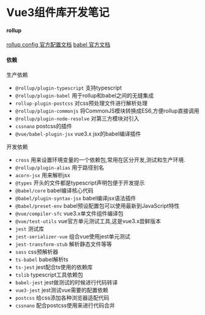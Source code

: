 # Vue3组件库开发笔记

#### rollup 
[rollup config 官方配置文档](https://www.rollupjs.com/guide/big-list-of-options)
[babel 官方文档](https://babeljs.io/)

#### 依赖  
生产依赖
* `@rollup/plugin-typescript` 支持typescript
* `@rollup/plugin-babel` 用于rollup和babel之间的无缝集成
* `rollup-plugin-postcss` 对css预处理文件进行解析处理
* `@rollup/plugin-commonjs` 将CommonJS模块转换成ES6,方便rollup直接调用
* `@rollup/plugin-node-resolve` 对第三方模块对引入
* `cssnano` postcss的插件
* `@vue/babel-plugin-jsx` vue3.x jsx的babel编译插件  

开发依赖
* `cross` 用来设置环境变量的一个依赖包,常用在区分开发,测试和生产环境.  
* `@rollup/plugin-alias` 用于路径别名  
* `acorn-jsx` 用来解析jsx  
* `@types` 开头的文件都是typescript声明包便于开发提示
* `@babel/core` babel编译核心代码
* `@babel/plugin-syntax-jsx` babel编译jsx语法插件
* `@babel/preset-env` babel预设配置包可以使用最新到JavaScript特性
* `@vue/compiler-sfc` vue3.x单文件组件编译包
* `@vue/test-utils` vue官方单元测试工具,这是vue3.x尝鲜版本
* `jest` 测试库
* `jest-serializer-vue` 组合vue使用jest单元测试
* `jest-transform-stub` 解析静态文件等等
* `sass` css预解析器
* `ts-babel` babel解析ts
* `ts-jest` jest配合ts使用的依赖库
* `tslib` typescript工具依赖包
* `babel-jest` jest做测试的时候进行代码转译
* `vue3-jest` jest测试vue需要的配置依赖
* `postcss` 给css添加各种浏览器适配代码
* `cssnano` 配合postcss使用来进行代码合并